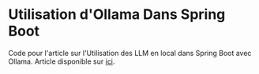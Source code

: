 # Utilisation d'Ollama Dans Spring Boot

Code pour l'article sur l'Utilisation des LLM en local dans Spring Boot avec Ollama.
Article disponible sur [ici](https://medium.com/@techwithibrahim).